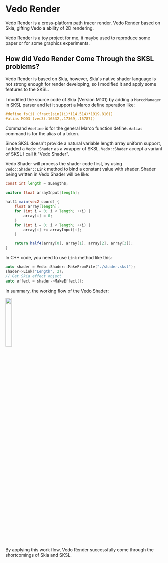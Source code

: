 # Vedo Render

Vedo Render is a cross-platform path tracer render. Vedo Render based on Skia, gifting Vedo a ability of 2D rendering.

Vedo Render is a toy project for me, it maybe used to reproduce some paper or for some graphics experiments.

## How did Vedo Render Come Through the SKSL problems?

Vedo Render is based on Skia, however, Skia's native shader language is not strong enough for render developing, so I modified it and apply some features to the SKSL.

I modified the source code of Skia (Version M101) by adding a `MarcoManager` in SKSL parser and let it support a Marco define operation like:

```GLSL
#define fs(i) (fract(sin((i)*114.514)*1919.810))
#alias MOD3 (vec3(.16532,.17369,.15787))
```

Command `#define` is for the general Marco function define. `#alias` command is for the alias of a token. 

Since SKSL doesn't provide a natural variable length array uniform support, I added a `Vedo::Shader` as a wrapper of SKSL. `Vedo::Shader` accept a variant of SKSL I call it "Vedo Shader".

Vedo Shader will process the shader code first, by using `Vedo::Shader::Link` method to bind a constant value with shader. Shader being written in Vedo Shader will be like: 

```GLSL
const int length = $Length$;

uniform float arrayInput[length];

half4 main(vec2 coord) {
    float array[length];
    for (int i = 0; i < length; ++i) {
        array[i] = 0;
    }
    for (int i = 0; i < length; ++i) {
        array[i] += arrayInput[i];
    }

    return half4(array[0], array[1], array[2], array[3]);
}
```

In C++ code, you need to use `Link` method like this:

```C++
auto shader = Vedo::Shader::MakeFromFile("./shader.sksl");
shader->Link("Length", 2);
// Get Skia effect object
auto effect = shader->MakeEffect();
```

In summary, the working flow of the Vedo Shader:

<image src="./readme/SKSL-flow.svg" height="20%"></image>

By applying this work flow, Vedo Render successfully come through the shortcomings of Skia and SKSL.